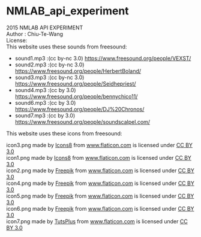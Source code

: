 # NMLAB_api_experiment
2015 NMLAB API EXPERIMENT<br>
Author : Chiu-Te-Wang<br>
License:<br>
This website uses these sounds from freesound:<br>
* sound1.mp3 :(cc by-nc 3.0) https://www.freesound.org/people/VEXST/ <br>
* sound2.mp3 :(cc by-nc 3.0) https://www.freesound.org/people/HerbertBoland/ <br>
* sound3.mp3 :(cc by-nc 3.0) https://www.freesound.org/people/Seidhepriest/ <br>
* sound4.mp3 :(cc by 3.0) https://www.freesound.org/people/bennychico11/ <br>
* sound6.mp3 :(cc by 3.0) https://www.freesound.org/people/DJ%20Chronos/ <br> 
* sound7.mp3 :(cc by 3.0) https://www.freesound.org/people/soundscalpel.com/ <br>

This website uses these icons from freesound:<br>
<div>icon3.png made by <a href="http://www.icons8.com" title="Icons8">Icons8</a> from <a href="http://www.flaticon.com" title="Flaticon">www.flaticon.com</a> is licensed under <a href="http://creativecommons.org/licenses/by/3.0/" title="Creative Commons BY 3.0">CC BY 3.0</a></div>
<div>icon1.png made by <a href="http://www.icons8.com" title="Icons8">Icons8</a> from <a href="http://www.flaticon.com" title="Flaticon">www.flaticon.com</a> is licensed under <a href="http://creativecommons.org/licenses/by/3.0/" title="Creative Commons BY 3.0">CC BY 3.0</a></div>
<div>icon2.png made by <a href="http://www.freepik.com" title="Freepik">Freepik</a> from <a href="http://www.flaticon.com" title="Flaticon">www.flaticon.com</a> is licensed under <a href="http://creativecommons.org/licenses/by/3.0/" title="Creative Commons BY 3.0">CC BY 3.0</a></div>
<div>icon4.png made by <a href="http://www.freepik.com" title="Freepik">Freepik</a> from <a href="http://www.flaticon.com" title="Flaticon">www.flaticon.com</a> is licensed under <a href="http://creativecommons.org/licenses/by/3.0/" title="Creative Commons BY 3.0">CC BY 3.0</a></div>
<div>icon5.png made by <a href="http://www.freepik.com" title="Freepik">Freepik</a> from <a href="http://www.flaticon.com" title="Flaticon">www.flaticon.com</a> is licensed under <a href="http://creativecommons.org/licenses/by/3.0/" title="Creative Commons BY 3.0">CC BY 3.0</a></div>
<div>icon6.png made by <a href="http://www.freepik.com" title="Freepik">Freepik</a> from <a href="http://www.flaticon.com" title="Flaticon">www.flaticon.com</a> is licensed under <a href="http://creativecommons.org/licenses/by/3.0/" title="Creative Commons BY 3.0">CC BY 3.0</a></div>
<div>icon7.png made by <a href="http://tutsplus.com" title="TutsPlus">TutsPlus</a> from <a href="http://www.flaticon.com" title="Flaticon">www.flaticon.com</a> is licensed under <a href="http://creativecommons.org/licenses/by/3.0/" title="Creative Commons BY 3.0">CC BY 3.0</a></div>
